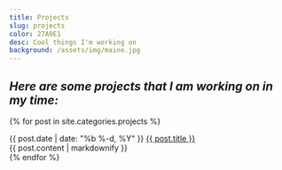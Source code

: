 ```yaml
---
title: Projects
slug: projects
color: 27A9E1
desc: Cool things I'm working on
background: /assets/img/maine.jpg
---
```


## *Here are some projects that I am working on in my time:*

{% for post in site.categories.projects %}
<div>
<span class="post-meta">
{{ post.date | date: "%b %-d, %Y" }}
</span>
<a class="post-link" href="{{ post.url }}">
{{ post.title }}
</a>
<div class="content-preview-wrapper">
<div class="content-preview">
{{ post.content | markdownify }}
</div>
</div>
</div>
{% endfor %}
